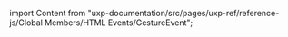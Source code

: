 
import Content from "uxp-documentation/src/pages/uxp-ref/reference-js/Global Members/HTML Events/GestureEvent";

<Content query="product=xd"/>
